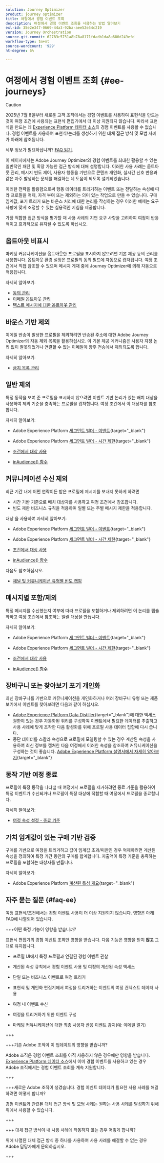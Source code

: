 ```yaml
---
solution: Journey Optimizer
product: journey optimizer
title: 여정에서 경험 이벤트 조회
description: 여정에서 경험 이벤트 조회를 사용하는 방법 알아보기
exl-id: 35e2e347-0669-44a3-92ba-aee52e54c219
version: Journey Orchestration
source-git-commit: 62783c5731a8b78a8171fdadb1da8a680d249efd
workflow-type: tm+mt
source-wordcount: '929'
ht-degree: 6%

---
```


# 여정에서 경험 이벤트 조회 {#ee-journeys}

>[!CAUTION]
>
>2025년 7월 8일부터 새로운 고객 조직에서는 경험 이벤트를 사용하여 표현식을 만드는 것이 여정 조건에 사용되는 표현식 편집기에서 더 이상 지원되지 않습니다. 따라서 표현식을 만드는 데 [Experience Platform 데이터 소스](../datasource/adobe-experience-platform-data-source.md)의 경험 이벤트를 사용할 수 없습니다. 경험 이벤트를 사용하여 표현식/논리를 생성하기 위한 대체 접근 방식 및 모범 사례가 아래에 참조됩니다.
>
>세부 정보가 필요하십니까? [FAQ 읽기](#faq-ee).

이 페이지에서는 Adobe Journey Optimizer의 경험 이벤트를 최대한 활용할 수 있는 일반적인 패턴 및 확장 가능한 접근 방식에 대해 설명합니다. 이러한 사용 사례는 옵트아웃 관리, 메시지 빈도 제어, 사용자 행동을 기반으로 콘텐츠 개인화, 실시간 신호 반응과 같은 자주 발생하는 문제를 해결하는 데 도움이 되도록 설계되었습니다.

이러한 전략을 활용함으로써 행동 데이터를 트리거하는 이벤트 또는 전달하는 속성에 따라 프로필을 억제, 자격 부여 또는 제외하는 의미 있는 작업으로 만들 수 있습니다. 구매 임계값, 포기 트리거 또는 바운스 처리에 대한 논리를 작성하는 경우 이러한 예제는 요구 사항에 맞게 조정할 수 있는 실용적인 지침을 제공합니다.

가장 적합한 접근 방식을 평가할 때 사용 사례의 지연 요구 사항을 고려하여 여정이 반응적이고 효과적으로 유지될 수 있도록 하십시오.

## 옵트아웃 비표시

마케팅 커뮤니케이션을 옵트아웃한 프로필을 표시하지 않으려면 기본 제공 동의 관리를 사용합니다. 옵트아웃 환경 설정은 프로필의 동의 필드에 자동으로 캡처됩니다. 여정 조건에서 직접 참조할 수 있으며 메시지 게재 중에 Journey Optimizer에 의해 자동으로 적용됩니다.

자세히 알아보기:

* [동의 관리](../privacy/opt-out.md)
* [이메일 옵트아웃 관리](../email/email-opt-out.md)
* [텍스트 메시지에 대한 옵트아웃 관리](../sms/sms-opt-out.md)


## 바운스 기반 제외

이메일 반송이 발생한 프로필을 제외하려면 반송된 주소에 대한 Adobe Journey Optimizer의 자동 제외 목록을 활용하십시오. 이 기본 제공 메커니즘은 사용자 지정 논리 없이 잘못되었거나 연결할 수 없는 이메일이 향후 전송에서 제외되도록 합니다.

자세히 알아보기:

* [금지 목록 관리](../configuration/manage-suppression-list.md)


## 일반 제외

특정 동작을 보여 준 프로필을 표시하지 않으려면 이벤트 기반 논리가 있는 배치 대상을 사용하여 제외 기준을 충족하는 프로필을 캡처합니다. 여정 조건에서 이 대상자를 참조합니다.

자세히 알아보기:

* Adobe Experience Platform [세그먼트 빌더 - 이벤트](https://experienceleague.adobe.com/en/docs/experience-platform/segmentation/ui/segment-builder#events){target="_blank"}

* Adobe Experience Platform [세그먼트 빌더 - 시간 제한](https://experienceleague.adobe.com/en/docs/experience-platform/segmentation/ui/segment-builder#time-constraints){target="_blank"}

* [조건에서 대상 사용](../building-journeys/condition-activity.md#using-audiences-in-conditions)

* [inAudience() 함수](../building-journeys/functions/functioninaudience.md)


## 커뮤니케이션 수신 제외

최근 기간 내에 어떤 연락이든 받은 프로필에 메시지를 보내지 못하게 하려면

* 시간 기반 기준으로 배치 대상자를 사용하고 여정 조건에서 참조합니다.
* 빈도 제한 비즈니스 규칙을 적용하여 일별 또는 주별 메시지 제한을 적용합니다.


대상 을 사용하여 자세히 알아보기:

* Adobe Experience Platform [세그먼트 빌더 - 이벤트](https://experienceleague.adobe.com/en/docs/experience-platform/segmentation/ui/segment-builder#events){target="_blank"}

* Adobe Experience Platform [세그먼트 빌더 - 시간 제한](https://experienceleague.adobe.com/en/docs/experience-platform/segmentation/ui/segment-builder#time-constraints){target="_blank"}

* [조건에서 대상 사용](../building-journeys/condition-activity.md#using-audiences-in-conditions)

* [inAudience() 함수](../building-journeys/functions/functioninaudience.md)


다음도 참조하십시오.

* [채널 및 커뮤니케이션 유형별 빈도 캡핑](../conflict-prioritization/channel-capping.md)



## 메시지별 포함/제외

특정 메시지를 수신했는지 여부에 따라 프로필을 포함하거나 제외하려면 이 논리를 캡슐화하고 여정 조건에서 참조하는 일괄 대상을 만듭니다.


자세히 알아보기:

* Adobe Experience Platform [세그먼트 빌더 - 이벤트](https://experienceleague.adobe.com/en/docs/experience-platform/segmentation/ui/segment-builder#events){target="_blank"}

* Adobe Experience Platform [세그먼트 빌더 - 시간 제한](https://experienceleague.adobe.com/en/docs/experience-platform/segmentation/ui/segment-builder#time-constraints){target="_blank"}

* [조건에서 대상 사용](../building-journeys/condition-activity.md#using-audiences-in-conditions)

* [inAudience() 함수](../building-journeys/functions/functioninaudience.md)

## 장바구니 또는 찾아보기 포기 개인화

최신 장바구니를 기반으로 커뮤니케이션을 개인화하거나 여러 장바구니 유형 또는 제품 보기에서 이벤트를 찾아보려면 다음과 같이 하십시오.

* [Adobe Experience Platform Data Distiller](https://experienceleague.adobe.com/en/docs/experience-platform/query/data-distiller/overview){target="_blank"}에 대한 액세스 권한이 있는 경우 자동화된 쿼리를 구성하여 이벤트에서 필요한 데이터를 추출하고 사용 사례에 맞게 조작한 다음 활성화를 위해 프로필 사용 데이터 집합에 다시 씁니다.
* 중단 데이터를 스칼라 속성으로 프로필에 모델링할 수 있는 경우 계산된 속성을 사용하여 최신 정보를 캡처한 다음 여정에서 이러한 속성을 참조하여 커뮤니케이션을 구성하는 것이 좋습니다. [Adobe Experience Platform 설명서에서 자세히 알아보기](https://experienceleague.adobe.com/en/docs/experience-platform/profile/computed-attributes/overview){target="_blank"}


## 동작 기반 여정 종료

프로필이 특정 동작을 나타낼 때 여정에서 프로필을 제거하려면 종료 기준을 활용하여 특정 이벤트가 수신되거나 프로필이 특정 대상에 적합할 때 여정에서 프로필을 종료합니다.

자세히 알아보기:

* [여정 속성 설정 - 종료 기준](journey-properties.md#exit-criteria)

## 가치 임계값이 있는 구매 기반 검증

구매를 기반으로 여정을 트리거하고 값이 임계값 초과/미만인 경우 억제하려면 계산된 속성을 정의하여 특정 기간 동안의 구매를 합계합니다. 지출액이 특정 기준을 충족하는 프로필을 포함하는 대상자를 만듭니다.

자세히 알아보기:

* Adobe Experience Platform [계산된 특성 개요](https://experienceleague.adobe.com/en/docs/experience-platform/profile/computed-attributes/overview){target="_blank"}



## 자주 묻는 질문 {#faq-ee}

여정 표현식/조건에서는 경험 이벤트 사용이 더 이상 지원되지 않습니다. 영향은 아래 FAQ에 나열되어 있습니다.

+++어떤 특정 기능이 영향을 받습니까? 

표현식 편집기의 경험 이벤트 조회만 영향을 받습니다. 다음 기능은 영향을 받지 **않고** 그대로 유지됩니다.

* 프로필 UI에서 특정 프로필과 연결된 경험 이벤트 관찰

* 계산된 속성 규칙에서 경험 이벤트 사용 및 여정의 계산된 속성 액세스

* 단일 또는 비즈니스 이벤트로 여정 트리거

* 표현식 및 개인화 편집기에서 여정을 트리거하는 이벤트의 여정 컨텍스트 데이터 사용

* 여정 내 이벤트 수신

* 여정을 트리거하기 위한 이벤트 구성

* 마케팅 커뮤니케이션에 대한 최종 사용자 반응 이벤트 감지(예: 이메일 열기)

+++

+++기존 Adobe 조직이 이 업데이트의 영향을 받습니까? 

Adobe 조직은 경험 이벤트 조회를 아직 사용하지 않은 경우에만 영향을 받습니다. [Experience Platform 데이터 소스](../datasource/adobe-experience-platform-data-source.md)에서 이미 경험 이벤트를 사용하고 있는 경우 Adobe 조직에서는 경험 이벤트 조회를 계속 지원합니다.

+++

+++새로운 Adobe 조직이 생겼습니다. 경험 이벤트 데이터가 필요한 사용 사례를 해결하려면 어떻게 합니까? 

경험 이벤트와 관련된 대체 접근 방식 및 모범 사례는 원하는 사용 사례를 달성하기 위해 위에서 사용할 수 있습니다.

+++

+++ 대체 접근 방식이 내 사용 사례에 작동하지 않는 경우 어떻게 합니까?

위에 나열된 대체 접근 방식 중 하나를 사용하여 사용 사례를 해결할 수 없는 경우 Adobe 담당자에게 문의하십시오.

+++
